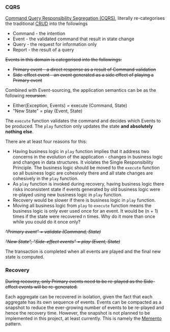 ### CQRS
[Command Query Responsibility Segregation (CQRS)](https://martinfowler.com/bliki/CQRS.html), literally re-categorises the traditional [CRUD](https://www.codecademy.com/articles/what-is-crud) into the followings

* Command - the intention
* Event - the validated command that result in state change
* Query - the request for information only
* Report - the result of a query

~~Events in this domain is categorised into the followings:~~
* ~~Primary event - a direct response as a result of Command validation~~ 
* ~~Side-effect event - an event generated as a side effect of playing a Primary event~~ 

Combined with Event-sourcing, the application semantics can be as the following ~~recursion~~:

* Either(Exception, Events) = execute (Command, State)
* "New State" = play (Event, State)

The `execute` function validates the command and decides which Events to be produced. The `play` function only updates the state **and absolutely nothing else**. 

There are at least four reasons for this:

* Having business logic in `play` function implies that it address two concerns in the evolution of the application - changes in business logic and changes in data structures. It violates the Single Responsibility Principle. The business logic should be moved to the `execute` function so all business logic are cohesively there and all state changes are cohesively in the `play` function.
* As `play` function is invoked during recovery, having business logic there risks inconsistent state if events generated by old business logic were re-played using new business logic in `play` function.
* Recovery would be slower if there is business logic in `play` function. 
* Moving all business logic from `play` to `execute` function means the business logic is only ever used once for an event. It would be (n + 1) times if the state were recovered n times. Why do it more than once while you could do it once only?

~~*"Primary event" = validate (Command, State)*~~

~~*"New State", "Side-effect events" = play (Event, State)*~~

The transaction is completed when all events are played and the final new state is computed.

### Recovery
~~During recovery, only Primary events need to be re-played as the Side-effect events will be re-generated.~~

Each aggregate can be recovered in isolation, given the fact that each aggregate has its own sequence of events. Events can be compacted as a snapshot to reduce the ever-growing number of events to be re-played and hence the recovery time. However, the snapshot is not planned to be implemented in this project, at least currently. This is namely the [Memento](https://refactoring.guru/design-patterns/memento) pattern.
